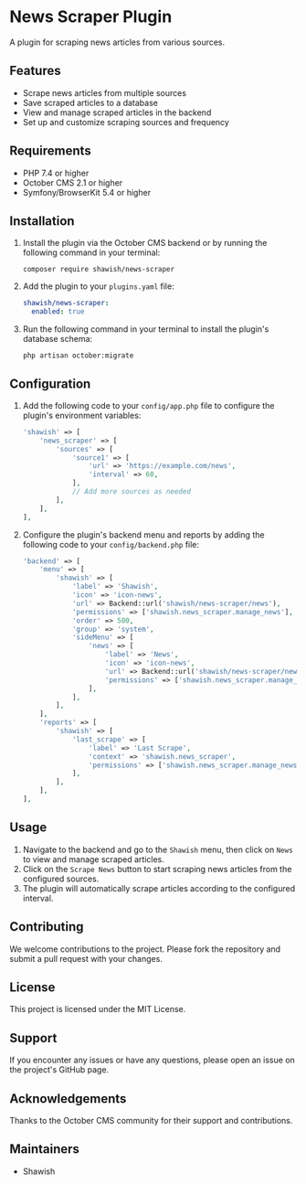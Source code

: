 # News Scraper Plugin

A plugin for scraping news articles from various sources.

## Features

- Scrape news articles from multiple sources
- Save scraped articles to a database
- View and manage scraped articles in the backend
- Set up and customize scraping sources and frequency

## Requirements

- PHP 7.4 or higher
- October CMS 2.1 or higher
- Symfony/BrowserKit 5.4 or higher

## Installation

1. Install the plugin via the October CMS backend or by running the following command in your terminal:

   ```
   composer require shawish/news-scraper
   ```

2. Add the plugin to your `plugins.yaml` file:

   ```yaml
   shawish/news-scraper:
     enabled: true
   ```

3. Run the following command in your terminal to install the plugin's database schema:

   ```
   php artisan october:migrate
   ```

## Configuration

1. Add the following code to your `config/app.php` file to configure the plugin's environment variables:

   ```php
   'shawish' => [
       'news_scraper' => [
           'sources' => [
               'source1' => [
                   'url' => 'https://example.com/news',
                   'interval' => 60,
               ],
               // Add more sources as needed
           ],
       ],
   ],
   ```

2. Configure the plugin's backend menu and reports by adding the following code to your `config/backend.php` file:

   ```php
   'backend' => [
       'menu' => [
           'shawish' => [
               'label' => 'Shawish',
               'icon' => 'icon-news',
               'url' => Backend::url('shawish/news-scraper/news'),
               'permissions' => ['shawish.news_scraper.manage_news'],
               'order' => 500,
               'group' => 'system',
               'sideMenu' => [
                   'news' => [
                       'label' => 'News',
                       'icon' => 'icon-news',
                       'url' => Backend::url('shawish/news-scraper/news'),
                       'permissions' => ['shawish.news_scraper.manage_news'],
                   ],
               ],
           ],
       ],
       'reports' => [
           'shawish' => [
               'last_scrape' => [
                   'label' => 'Last Scrape',
                   'context' => 'shawish.news_scraper',
                   'permissions' => ['shawish.news_scraper.manage_news'],
               ],
           ],
       ],
   ],
   ```

## Usage

1. Navigate to the backend and go to the `Shawish` menu, then click on `News` to view and manage scraped articles.
2. Click on the `Scrape News` button to start scraping news articles from the configured sources.
3. The plugin will automatically scrape articles according to the configured interval.

## Contributing

We welcome contributions to the project. Please fork the repository and submit a pull request with your changes.

## License

This project is licensed under the MIT License.

## Support

If you encounter any issues or have any questions, please open an issue on the project's GitHub page.

## Acknowledgements

Thanks to the October CMS community for their support and contributions.

## Maintainers

- Shawish

